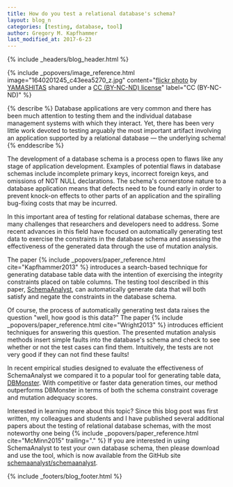 ```yaml
---
title: How do you test a relational database's schema?
layout: blog_n
categories: [testing, database, tool]
author: Gregory M. Kapfhammer
last_modified_at: 2017-6-23
---
```


{% include _headers/blog_header.html %}

<!-- Include header image -->
{% include _popovers/image_reference.html image="1640201245_c43eea5270_z.jpg" content="<a title='IMG_7849.JPG' href='https://flickr.com/photos/11048370@N05/1640201245'>flickr photo</a> by <a href='https://flickr.com/people/11048370@N05'>YAMASHITAS</a> shared under a <a href='https://creativecommons.org/licenses/by-nc-nd/2.0/'>CC (BY-NC-ND) license</a>" label="CC (BY-NC-ND)" %}

{% describe %}
Database applications are very common and there has been much attention to testing them and the individual database
management systems with which they interact. Yet, there has been very little work devoted to testing arguably the most
important artifact involving an application supported by a relational database &mdash; the underlying schema!
{% enddescribe %}

The development of a database schema is a process open to flaws like any stage of application development. Examples of
potential flaws in database schemas include incomplete primary keys, incorrect foreign keys, and omissions of NOT NULL
declarations. The schema's cornerstone nature to a database application means that defects need to be found early in
order to prevent knock-on effects to other parts of an application and the spiralling bug-fixing costs that may be
incurred.

In this important area of testing for relational database schemas, there are many challenges that researchers and
developers need to address. Some recent advances in this field have focused on automatically generating test data to
exercise the constraints in the database schema and assessing the effectiveness of the generated data through the use of
mutation analysis.

<p>
The paper {% include _popovers/paper_reference.html cite="Kapfhammer2013" %} introduces a search-based technique for
generating database table data with the intention of exercising the integrity constraints placed on table columns. The
testing tool described in this paper, <a href="http://schemaanalyst.org/">SchemaAnalyst</a>, can automatically generate
data that will both satisfy and negate the constraints in the database schema.
</p>

Of course, the process of automatically generating test data raises the question "well, how good is this data?" The
paper {% include _popovers/paper_reference.html cite="Wright2013" %} introduces efficient techniques for answering this
question. The presented mutation analysis methods insert simple faults into the database's schema and check to see
whether or not the test cases can find them. Intuitively, the tests are not very good if they can not find these faults!

In recent empirical studies designed to evaluate the effectiveness of SchemaAnalyst we compared it to a popular tool for
generating table data, [DBMonster](http://dbmonster.sourceforge.net/). With competitive or faster data generation times,
our method outperforms DBMonster in terms of both the schema constraint coverage and mutation adequacy scores.

<p>
Interested in learning more about this topic? Since this blog post was first written, my colleagues and students and I
have published several additional papers about the testing of relational database schemas, with the most noteworthy one
being {% include _popovers/paper_reference.html cite="McMinn2015" trailing="." %} If you are interested in using
SchemaAnalyst to test your own database schema, then please download and use the tool, which is now available from the
GitHub site <a href="https://github.com/schemaanalyst/schemaanalyst">schemaanalyst/schemaanalyst</a>.
</p>

{% include _footers/blog_footer.html %}
